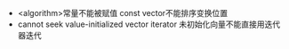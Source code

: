 - \<algorithm\>常量不能被赋值
const vector不能排序变换位置
- cannot seek value-initialized vector iterator
未初始化向量不能直接用迭代器迭代